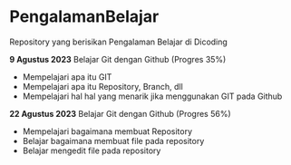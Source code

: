 # PengalamanBelajar
Repository yang berisikan Pengalaman Belajar di Dicoding

**9 Agustus 2023**
Belajar Git dengan Github (Progres 35%)
- Mempelajari apa itu GIT
- Mempelajari apa itu Repository, Branch, dll
- Mempelajari hal hal yang menarik jika menggunakan GIT pada Github

**22 Agustus 2023**
Belajar Git dengan Github (Progres 56%)
- Mempelajari bagaimana membuat Repository
- Belajar bagaimana membuat file pada repository
- Belajar mengedit file pada repository
